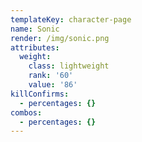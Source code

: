 ```yaml
---
templateKey: character-page
name: Sonic
render: /img/sonic.png
attributes:
  weight:
    class: lightweight
    rank: '60'
    value: '86'
killConfirms:
  - percentages: {}
combos:
  - percentages: {}
---
```


